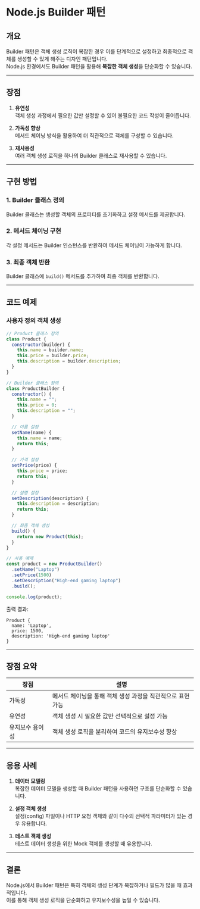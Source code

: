 
# Node.js Builder 패턴

## 개요
Builder 패턴은 객체 생성 로직이 복잡한 경우 이를 단계적으로 설정하고 최종적으로 객체를 생성할 수 있게 해주는 디자인 패턴입니다.  
Node.js 환경에서도 Builder 패턴을 활용해 **복잡한 객체 생성**을 단순화할 수 있습니다.

---

## 장점
1. **유연성**  
   객체 생성 과정에서 필요한 값만 설정할 수 있어 불필요한 코드 작성이 줄어듭니다.

2. **가독성 향상**  
   메서드 체이닝 방식을 활용하여 더 직관적으로 객체를 구성할 수 있습니다.

3. **재사용성**  
   여러 객체 생성 로직을 하나의 Builder 클래스로 재사용할 수 있습니다.

---

## 구현 방법

### 1. Builder 클래스 정의
Builder 클래스는 생성할 객체의 프로퍼티를 초기화하고 설정 메서드를 제공합니다.

### 2. 메서드 체이닝 구현
각 설정 메서드는 Builder 인스턴스를 반환하여 메서드 체이닝이 가능하게 합니다.

### 3. 최종 객체 반환
Builder 클래스에 `build()` 메서드를 추가하여 최종 객체를 반환합니다.

---

## 코드 예제

### 사용자 정의 객체 생성
```javascript
// Product 클래스 정의
class Product {
  constructor(builder) {
    this.name = builder.name;
    this.price = builder.price;
    this.description = builder.description;
  }
}

// Builder 클래스 정의
class ProductBuilder {
  constructor() {
    this.name = "";
    this.price = 0;
    this.description = "";
  }

  // 이름 설정
  setName(name) {
    this.name = name;
    return this;
  }

  // 가격 설정
  setPrice(price) {
    this.price = price;
    return this;
  }

  // 설명 설정
  setDescription(description) {
    this.description = description;
    return this;
  }

  // 최종 객체 생성
  build() {
    return new Product(this);
  }
}

// 사용 예제
const product = new ProductBuilder()
  .setName("Laptop")
  .setPrice(1500)
  .setDescription("High-end gaming laptop")
  .build();

console.log(product);
```

출력 결과:
```
Product {
  name: 'Laptop',
  price: 1500,
  description: 'High-end gaming laptop'
}
```

---

## 장점 요약

| 장점                | 설명                                                    |
|---------------------|-------------------------------------------------------|
| 가독성             | 메서드 체이닝을 통해 객체 생성 과정을 직관적으로 표현 가능 |
| 유연성             | 객체 생성 시 필요한 값만 선택적으로 설정 가능            |
| 유지보수 용이성    | 객체 생성 로직을 분리하여 코드의 유지보수성 향상          |

---

## 응용 사례

1. **데이터 모델링**  
   복잡한 데이터 모델을 생성할 때 Builder 패턴을 사용하면 구조를 단순화할 수 있습니다.

2. **설정 객체 생성**  
   설정(config) 파일이나 HTTP 요청 객체와 같이 다수의 선택적 파라미터가 있는 경우 유용합니다.

3. **테스트 객체 생성**  
   테스트 데이터 생성을 위한 Mock 객체를 생성할 때 유용합니다.

---

## 결론
Node.js에서 Builder 패턴은 특히 객체의 생성 단계가 복잡하거나 필드가 많을 때 효과적입니다.  
이를 통해 객체 생성 로직을 단순화하고 유지보수성을 높일 수 있습니다.
